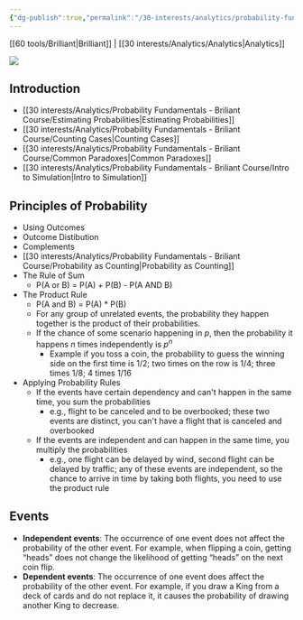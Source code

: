 ```yaml
---
{"dg-publish":true,"permalink":"/30-interests/analytics/probability-fundamentals-briliant-course/probability-fundamentals-briliant-course/"}
---
```


[[60 tools/Brilliant|Brilliant]] | [[30 interests/Analytics/Analytics|Analytics]] 

![](https://i.imgur.com/ayQcEWp.png)

## Introduction
- [[30 interests/Analytics/Probability Fundamentals - Briliant Course/Estimating Probabilities|Estimating Probabilities]]
- [[30 interests/Analytics/Probability Fundamentals - Briliant Course/Counting Cases|Counting Cases]]
- [[30 interests/Analytics/Probability Fundamentals - Briliant Course/Common Paradoxes|Common Paradoxes]]
- [[30 interests/Analytics/Probability Fundamentals - Briliant Course/Intro to Simulation|Intro to Simulation]]
## Principles of Probability
- Using Outcomes
- Outcome Distibution
- Complements
- [[30 interests/Analytics/Probability Fundamentals - Briliant Course/Probability as Counting|Probability as Counting]]
- The Rule of Sum
	- P(A or B) = P(A) + P(B) - P(A AND B)
- The Product Rule
	- P(A and B) = P(A) * P(B)
	- For any group of unrelated events, the probability they happen together is the product of their probabilities.
	- If the chance of some scenario happening in *p*, then the probability it happens *n* times independently is $p^n$
		- Example if you toss a coin, the probability to guess the winning side on the first time  is 1/2; two times on the row is 1/4; three times 1/8; 4 times 1/16
- Applying Probability Rules
	- If the events have certain dependency and can't happen in the same time, you sum the probabilities 
		- e.g., flight to be canceled and to be overbooked; these two events are distinct, you can't have a flight that is canceled and overbooked
	- If the events are independent and  can happen in the same time, you multiply the probabilities
		- e.g., one flight can be delayed by wind, second flight can be delayed by traffic; any of these events are independent, so the chance to arrive in time by taking both flights, you need to use the product rule

## Events
-   **Independent events**: The occurrence of one event does not affect the probability of the other event. For example, when flipping a coin, getting “heads” does not change the likelihood of getting “heads” on the next coin flip.
-   **Dependent events**: The occurrence of one event does affect the probability of the other event. For example, if you draw a King from a deck of cards and do not replace it, it causes the probability of drawing another King to decrease.
